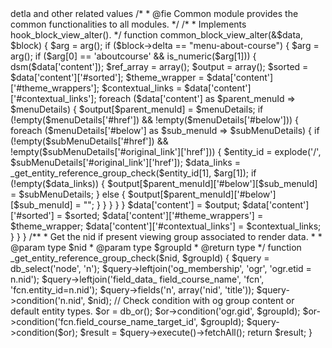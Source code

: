 <?php
Notes :: Block view alter to render the dynamic menu links based on the entity reference & Og reference. We reuse the code, copy & paste the code check the $block->detla and other related values

/*
 * @fie Common module provides the common functionalities to all modules.
 */
/*
 * Implements hook_block_view_alter().
 */

function common_block_view_alter(&$data, $block) {
  $arg = arg();
  if ($block->delta == "menu-about-course") {
    $arg = arg();
    if ($arg[0] == 'aboutcourse' && is_numeric($arg[1])) {
      dsm($data['content']);
      $ref_array = array();
      $output = array();
      $sorted = $data['content']['#sorted'];
      $theme_wrapper = $data['content']['#theme_wrappers'];
      $contextual_links = $data['content']['#contextual_links'];
      foreach ($data['content'] as $parent_menuId => $menuDetails) {
        $output[$parent_menuId] = $menuDetails;
        if (!empty($menuDetails['#href']) && !empty($menuDetails['#below'])) {
          foreach ($menuDetails['#below'] as $sub_menuId => $subMenuDetails) {
            if (!empty($subMenuDetails['#href']) && !empty($subMenuDetails['#original_link']['href'])) {
              $entity_id = explode('/', $subMenuDetails['#original_link']['href']);
              $data_links = _get_entity_reference_group_check($entity_id[1], $arg[1]);
              if (!empty($data_links)) {
                $output[$parent_menuId]['#below'][$sub_menuId] = $subMenuDetails;
              }
              else {
                $output[$parent_menuId]['#below'][$sub_menuId] = "";
              }
            }
          }
        }
      }
      $data['content'] = $output;
      $data['content']['#sorted'] = $sorted;
      $data['content']['#theme_wrappers'] = $theme_wrapper;
      $data['content']['#contextual_links'] = $contextual_links;
    }
  }
}

/**
 * Get the nid if present viewing group associated to render data.
 * 
 * @param type $nid
 * @param type $groupId
 * @return type
 */
function _get_entity_reference_group_check($nid, $groupId) {
  $query = db_select('node', 'n');
  $query->leftjoin('og_membership', 'ogr', 'ogr.etid = n.nid');
  $query->leftjoin('field_data_ field_course_name', 'fcn', 'fcn.entity_id=n.nid');
  $query->fields('n', array('nid', 'title'));
  $query->condition('n.nid', $nid);
  // Check condition with og group content or default entity types.
  $or = db_or();
  $or->condition('ogr.gid', $groupId);
  $or->condition('fcn.field_course_name_target_id', $groupId);
  $query->condition($or);
  $result = $query->execute()->fetchAll();
  return $result;
}
